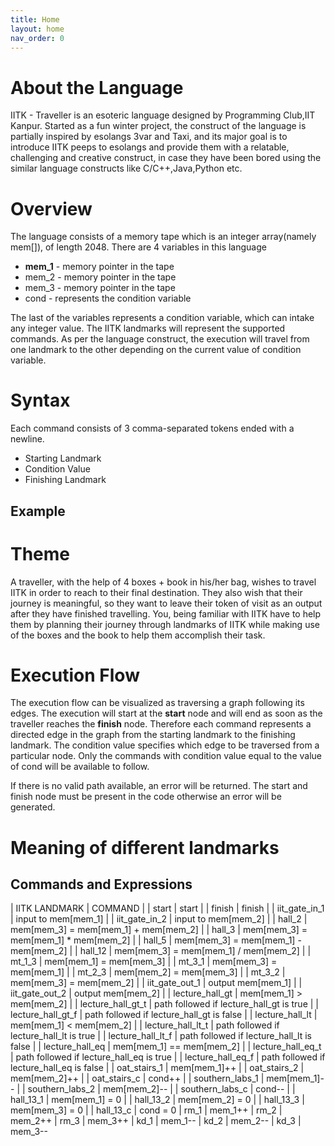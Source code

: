 ```yaml
---
title: Home
layout: home
nav_order: 0
---
```


# About the Language
IITK - Traveller is an esoteric language designed by Programming Club,IIT Kanpur. Started as a fun winter project, the construct of the language is partially inspired by esolangs 3var and Taxi, and its major goal is to introduce IITK peeps to esolangs and provide them with a relatable, challenging and creative construct, in case they have been bored using the similar language constructs like C/C++,Java,Python etc.

# Overview
The language consists of a memory tape which is an integer array(namely mem[]), of length 2048. There are 4 variables in this language
- **mem_1** - memory pointer in the tape
- mem_2 - memory pointer in the tape
- mem_3 - memory pointer in the tape
- cond - represents the condition variable

The last of the variables represents a condition variable, which can intake any integer value. The IITK landmarks will represent the supported commands. As per the language construct, the execution will travel from one landmark to the other depending on the current value of condition variable.

# Syntax

Each command consists of 3 comma-separated tokens ended with a newline.

- Starting Landmark
- Condition Value
- Finishing Landmark

## Example

# Theme
A traveller, with the help of 4 boxes + book in his/her bag, wishes to travel IITK in order to reach to their final destination. They also wish that their journey is meaningful, so they want to leave their token of visit as an output after they have finished travelling. You, being familiar with IITK have to help them by planning their journey through landmarks of IITK while making use of the boxes and the book to help them accomplish their task.

# Execution Flow
The execution flow can be visualized as traversing a graph following its edges. The execution will start at the **start** node and will end as soon as the traveller reaches the **finish** node. Therefore each command represents a directed edge in the graph from the starting landmark to the finishing landmark. The condition value specifies which edge to be traversed from a particular node. Only the commands with condition value equal to the value of cond will be available to follow.

If there is no valid path available, an error will be returned. The start and finish node must be present in the code otherwise an error will be generated.

# Meaning of different landmarks
## Commands and Expressions


| IITK LANDMARK           |          COMMAND |
| start                   |          start |
| finish                  |          finish |
| iit_gate_in_1           |          input to mem[mem_1] |
| iit_gate_in_2           |          input to mem[mem_2] |
| hall_2                  |          mem[mem_3] = mem[mem_1] + mem[mem_2] |
| hall_3                  |          mem[mem_3] = mem[mem_1] * mem[mem_2] |
| hall_5                  |          mem[mem_3] = mem[mem_1] - mem[mem_2] |
| hall_12                 |          mem[mem_3] = mem[mem_1] / mem[mem_2] |
| mt_1_3                  |          mem[mem_1] = mem[mem_3] |
| mt_3_1                  |          mem[mem_3] = mem[mem_1] |
| mt_2_3                  |          mem[mem_2] = mem[mem_3] |
| mt_3_2                  |          mem[mem_3] = mem[mem_2] |
| iit_gate_out_1          |          output mem[mem_1] |
| iit_gate_out_2          |          output mem[mem_2] |
| lecture_hall_gt         |          mem[mem_1] > mem[mem_2] |
| lecture_hall_gt_t       |          path followed if lecture_hall_gt is true |
| lecture_hall_gt_f       |          path followed if lecture_hall_gt is false |
| lecture_hall_lt         |          mem[mem_1] < mem[mem_2] |
| lecture_hall_lt_t       |          path followed if lecture_hall_lt is true |
| lecture_hall_lt_f       |          path followed if lecture_hall_lt is false |
| lecture_hall_eq         |          mem[mem_1] == mem[mem_2] |
| lecture_hall_eq_t       |          path followed if lecture_hall_eq is true |
| lecture_hall_eq_f       |          path followed if lecture_hall_eq is false |
| oat_stairs_1            |          mem[mem_1]++ |
| oat_stairs_2            |          mem[mem_2]++ |
| oat_stairs_c            |          cond++ |
| southern_labs_1         |          mem[mem_1]-- |
| southern_labs_2         |          mem[mem_2]-- |
| southern_labs_c         |          cond-- |
| hall_13_1               |          mem[mem_1] = 0 |
| hall_13_2               |          mem[mem_2] = 0 |
| hall_13_3               |          mem[mem_3] = 0 |
| hall_13_c               |          cond = 0
| rm_1                    |          mem_1++
| rm_2                    |          mem_2++
| rm_3                    |          mem_3++
| kd_1                    |          mem_1--
| kd_2                    |          mem_2--
| kd_3                    |          mem_3--
